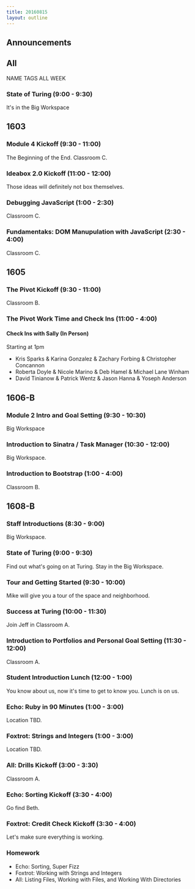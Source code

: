 ```yaml
---
title: 20160815
layout: outline
---
```


## Announcements


## All

NAME TAGS ALL WEEK

### State of Turing (9:00 - 9:30)

It's in the Big Workspace


## 1603

### Module 4 Kickoff (9:30 - 11:00)

The Beginning of the End.  Classroom C.

### Ideabox 2.0 Kickoff (11:00 - 12:00)

Those ideas will definitely not box themselves.

### Debugging JavaScript (1:00 - 2:30)

Classroom C.

### Fundamentaks: DOM Manupulation with JavaScript (2:30 - 4:00)

Classroom C.


## 1605

### The Pivot Kickoff (9:30 - 11:00)

Classroom B.

### The Pivot Work Time and Check Ins (11:00 - 4:00)

#### Check Ins with Sally (In Person)

Starting at 1pm

* Kris Sparks & Karina Gonzalez & Zachary Forbing & Christopher Concannon
* Roberta Doyle & Nicole Marino & Deb Hamel & Michael Lane Winham
* David Tinianow & Patrick Wentz & Jason Hanna & Yoseph Anderson


## 1606-B

### Module 2 Intro and Goal Setting (9:30 - 10:30)

Big Workspace

### Introduction to Sinatra / Task Manager (10:30 - 12:00)

Big Workspace.

### Introduction to Bootstrap (1:00 - 4:00)

Classroom B.


## 1608-B

### Staff Introductions (8:30 - 9:00)

Big Workspace.

### State of Turing (9:00 - 9:30)

Find out what's going on at Turing.  Stay in the Big Workspace.

### Tour and Getting Started (9:30 - 10:00)

Mike will give you a tour of the space and neighborhood.

### Success at Turing (10:00 - 11:30)

Join Jeff in Classroom A.

### Introduction to Portfolios and Personal Goal Setting (11:30 - 12:00)

Classroom A.

### Student Introduction Lunch (12:00 - 1:00)

You know about us, now it's time to get to know you. Lunch is on us.

### Echo: Ruby in 90 Minutes (1:00 - 3:00)

Location TBD.

### Foxtrot: Strings and Integers (1:00 - 3:00)

Location TBD.

### All: Drills Kickoff (3:00 - 3:30)

Classroom A.

### Echo: Sorting Kickoff (3:30 - 4:00)

Go find Beth.

### Foxtrot: Credit Check Kickoff (3:30 - 4:00)

Let's make sure everything is working.

### Homework

* Echo: Sorting, Super Fizz
* Foxtrot: Working with Strings and Integers
* All: Listing Files, Working with Files, and Working With Directories


